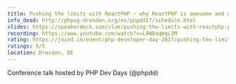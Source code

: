 ```yaml
---
title: Pushing the limits with ReactPHP – why ReactPHP is awesome and why you should care
info_dead: http://phpug-dresden.org/en/phpdd17/schedule.html
slides: https://speakerdeck.com/clue/pushing-the-limits-with-reactphp-phpdd17
recording: https://www.youtube.com/watch?v=L9W8aqWgL3M
rating: https://joind.in/event/php-developer-day-2017/pushing-the-limits-with-reactphp
ratings: 5/5
location: Dresden, DE
---
```

Conference talk hosted by <a title="Dead link">PHP Dev Days (@phpdd)</a>

